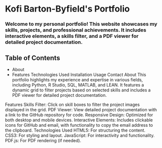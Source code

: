  
# Kofi Barton-Byfield's Portfolio
### Welcome to my personal portfolio! This website showcases my skills, projects, and professional achievements. It includes interactive elements, a skills filter, and a PDF viewer for detailed project documentation.

## Table of Contents
- About
- Features
Technologies Used
Installation
Usage
Contact
About
This portfolio highlights my experience and expertise in various fields, including Python, R Studio, SQL, MATLAB, and LEAN. It features a dynamic grid to filter projects based on selected skills and includes a PDF viewer for detailed project documentation.

Features
Skills Filter: Click on skill boxes to filter the project images displayed in the grid.
PDF Viewer: View detailed project documentation with a link to the GitHub repository for code.
Responsive Design: Optimized for both desktop and mobile devices.
Interactive Elements: Includes clickable icons for GitHub and email, with functionality to copy the email address to the clipboard.
Technologies Used
HTML5: For structuring the content.
CSS3: For styling and layout.
JavaScript: For interactivity and functionality.
PDF.js: For PDF rendering (if needed).
